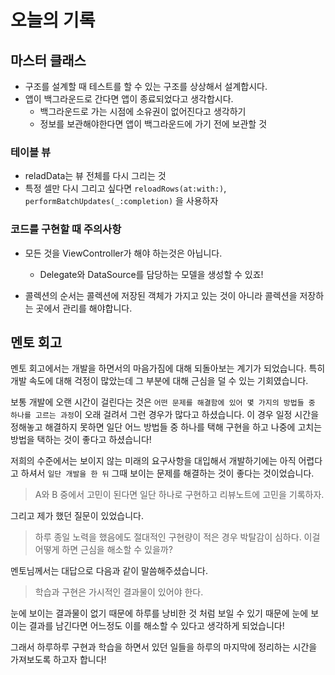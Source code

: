 # 오늘의  기록
## 마스터 클래스
- 구조를 설계할 때 테스트를 할 수 있는 구조를 상상해서 설계합시다.
- 앱이 백그라운드로 간다면 앱이 종료되었다고 생각합시다.
	- 백그라운드로 가는 시점에 소유권이 없어진다고 생각하기
	- 정보를 보관해야한다면 앱이 백그라운드에 가기 전에 보관할 것
### 테이블 뷰
- reladData는 뷰 전체를 다시 그리는 것
- 특정 셀만 다시 그리고 싶다면 `reloadRows(at:with:)`, `performBatchUpdates(_:completion)` 을 사용하자

### 코드를 구현할 때 주의사항
- 모든 것을 ViewController가 해야 하는것은 아닙니다.
	- Delegate와 DataSource를 담당하는 모델을 생성할 수 있죠!

- 콜렉션의 순서는 콜렉션에 저장된 객체가 가지고 있는 것이 아니라 콜렉션을 저장하는 곳에서 관리를 해야합니다.

## 멘토 회고
멘토 회고에서는 개발을 하면서의 마음가짐에 대해 되돌아보는 계기가 되었습니다.
특히 개발 속도에 대해 걱정이 많았는데 그 부분에 대해 근심을 덜 수 있는 기회였습니다.

보통 개발에 오랜 시간이 걸린다는 것은 `어떤 문제를 해결함에 있어 몇 가지의 방법들 중 하나를 고르는 과정`이 오래 걸려서 그런 경우가 많다고 하셨습니다.
이 경우 일정 시간을 정해놓고 해결하지 못하면 일단 어느 방법들 중 하나를 택해 구현을 하고 나중에 고치는 방법을 택하는 것이 좋다고 하셨습니다!

저희의 수준에서는 보이지 않는 미래의 요구사항을 대입해서 개발하기에는 아직 어렵다고 하셔서 `일단 개발을 한 뒤` 그때 보이는 문제를 해결하는 것이 좋다는 것이었습니다.
> A와 B 중에서 고민이 된다면 일단 하나로 구현하고 리뷰노트에 고민을 기록하자.

그리고 제가 했던 질문이 있었습니다.
> 하루 종일 노력을 했음에도 절대적인 구현량이 적은 경우 박탈감이 심하다. 이걸 어떻게 하면 근심을 해소할 수 있을까?

멘토님께서는 대답으로 다음과 같이 말씀해주셨습니다.
> 학습과 구현은 가시적인 결과물이 있어야 한다.

눈에 보이는 결과물이 없기 때문에 하루를 낭비한 것 처럼 보일 수 있기 때문에 눈에 보이는 결과를 남긴다면 어느정도 이를 해소할 수 있다고 생각하게 되었습니다!

그래서 하루하루 구현과 학습을 하면서 있던 일들을 하루의 마지막에 정리하는 시간을 가져보도록 하고자 합니다!
